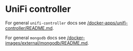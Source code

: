 # UniFi controller

For general `unifi-controller` docs see [/docker-apps/unifi-controller/README.md](../../../../docker-apps/unifi-controller/README.md).

For general `mongodb` docs see [/docker-images/external/mongodb/README.md](../../../../docker-images/external/mongodb/README.md).
